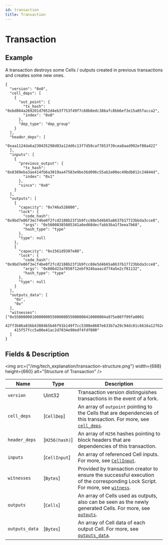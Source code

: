 ```yaml
---
id: transaction
title: Transaction
---
```


# Transaction

## Example

A transaction destroys some Cells / outputs created in previous transactions and creates some new ones.

```
{
  "version": "0x0",
  "cell_deps": [
    {
      "out_point": {
        "tx_hash": "0xbd864a269201d7052d4eb3f753f49f7c68b8edc386afc8bb6ef3e15a05facca2",
        "index": "0x0"
      },
      "dep_type": "dep_group"
    }
  ],
  "header_deps": [
    "0xaa1124da6a230435298d83a12dd6c13f7d58caf7853f39cea8aad992ef88a422"
  ],
  "inputs": [
    {
      "previous_output": {
        "tx_hash": "0x8389eba3ae414fb6a3019aa47583e9be36d096c55ab2e00ec49bdb012c24844d",
        "index": "0x1"
      },
      "since": "0x0"
    }
  ],
  "outputs": [
    {
      "capacity": "0x746a528800",
      "lock": {
        "code_hash": "0x9bd7e06f3ecf4be0f2fcd2188b23f1b9fcc88e5d4b65a8637b17723bbda3cce8",
        "args": "0x56008385085341a6ed68decfabb3ba1f3eea7b68",
        "hash_type": "type"
      },
      "type": null
    },
    {
      "capacity": "0x1561d9307e88",
      "lock": {
        "code_hash": "0x9bd7e06f3ecf4be0f2fcd2188b23f1b9fcc88e5d4b65a8637b17723bbda3cce8",
        "args": "0x886d23a7858f12ebf924baaacd774a5e2cf81132",
        "hash_type": "type"
      },
      "type": null
    }
  ],
  "outputs_data": [
    "0x",
    "0x"
  ],
  "witnesses": ["0x55000000100000005500000055000000410000004a975e08ff99fa0001
    42ff3b86a836b43884b5b46f91b149f7cc5300e8607e633b7a29c94dc01c6616a12f62e74a1
    415f57fcc5a00e41ac2d7034e90edf4fdf800"
  ]
}
```

## Fields & Description

<img src={"/img/tech_explanation/transaction-structure.png"} width={688} height={660} alt="Structure of Transaction" />

| Name           | Type           | Description                                                                                                                                                     |
| -------------- | -------------- | --------------------------------------------------------------------------------------------------------------------------------------------------------------- |
| `version`      | Uint32         | Transaction version distinguishes transactions in the event of a fork.                                                                                          |
| `cell_deps`    | [`CellDep`]    | An array of `outpoint` pointing to the Cells that are dependencies of this transaction. For more, see [`cell_deps`](/docs/tech-explanation/cell-deps).          |
| `header_deps`  | [`H256(hash)`] | An array of `H256` hashes pointing to block headers that are dependencies of this transaction.                                                                  |
| `inputs`       | [`CellInput`]  | An array of referenced Cell inputs. For more, see [`CellInput`](/docs/tech-explanation/cellinput).                                                              |
| `witnesses`    | [`Bytes`]      | Provided by transaction creator to ensure the successful execution of the corresponding Lock Script. For more, see [`witness`](/docs/tech-explanation/witness). |
| `outputs`      | [`Cells`]      | An array of Cells used as outputs, also can be seen as the newly generated Cells. For more, see [`outputs`](/docs/tech-explanation/outputs).                    |
| `outputs_data` | [`Bytes`]      | An array of Cell data of each output Cell. For more, see [`outputs_data`](/docs/tech-explanation/outputs-data).                                                 |
